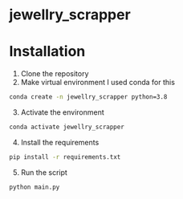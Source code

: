 # jewellry_scrapper

# Installation
1. Clone the repository
2. Make virtual environment I used conda for this
```bash
conda create -n jewellry_scrapper python=3.8
```
3. Activate the environment
```bash
conda activate jewellry_scrapper
```
4. Install the requirements
```bash
pip install -r requirements.txt
```
5. Run the script
```bash
python main.py
```

#